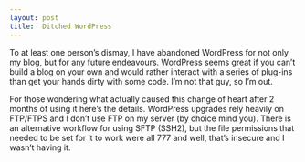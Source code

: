 ```yaml
---
layout: post
title:  Ditched WordPress
---
```


To at least one person’s dismay, I have abandoned WordPress for not only my blog, but for any future endeavours. WordPress seems great if you can’t build a blog on your own and would rather interact with a series of plug-ins than get your hands dirty with some code. I’m not that guy, so I’m out.

For those wondering what actually caused this change of heart after 2 months of using it here’s the details. WordPress upgrades rely heavily on FTP/FTPS and I don’t use FTP on my server (by choice mind you). There is an alternative workflow for using SFTP (SSH2), but the file permissions that needed to be set for it to work were all 777 and well, that’s insecure and I wasn’t having it.
